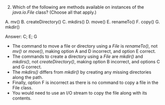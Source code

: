 2. Which of the following are methods available on instances of the *java.io.File* class? (Choose all that apply.)

A. mv()
B. createDirectory()
C. mkdirs()
D. move()
E. renameTo()
F. copy()
G. mkdir()

Answer: C; E; G

- The command to move a file or directory using a *File* is *renameTo()*, not *mv()* or *move()*, making option A and D
  incorrect, and option E correct.
- The commands to create a directory using a *File* are *mkdir()* and *mkdirs()*, not *createDirectory()*, making option B 
  incorrect, and options C and G correct.
- The *mkdirs()* differs from *mkdir()* by creating any missing directories along the path.
- Finally, option F is incorrect as there is no command to copy a file in the File class.
- You would need to use an I/O stream to copy the file along with its contents.

